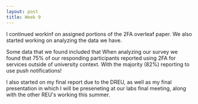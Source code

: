 ```yaml
---
layout: post
title: Week 9
---
```

I continued workinf on assigned portions of the 2FA overleaf paper. We also started working on analyzing the data we have. 

Some data that we found included that When analyzing our survey we found that 75% of our responding participants reported using 2FA for services outside of university context. With the majority (82\%) reporting to use push notifications! 

I also started on my final report due to the DREU, as well as my final presentation in which I will be preseneting at our labs final meeting, along with the other REU's working this summer. 
